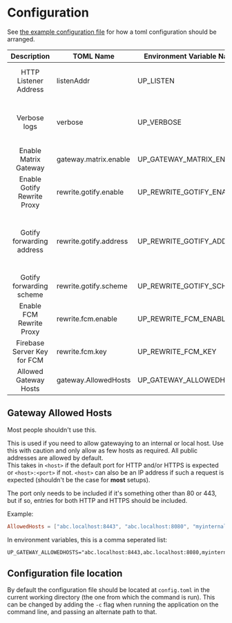# Configuration

See [the example configuration file](../example-config.toml) for how a toml configuration should be arranged.

| Description                 | TOML Name              | Environment Variable Name | Type        | More Info                                                                     |
| :---:                       | ---                    | ---                       | ---         | ---                                                                           |
| HTTP Listener Address       | listenAddr             | UP_LISTEN                 | string      | This doesn't have any effect inside docker.                                   |
| Verbose logs                | verbose                | UP_VERBOSE                | boolean     | Detailed logs or not. It is recommended to always set this to true.           |
| Enable Matrix Gateway       | gateway.matrix.enable  | UP_GATEWAY_MATRIX_ENABLE  | boolean     |                                                                               |
| Enable Gotify Rewrite Proxy | rewrite.gotify.enable  | UP_REWRITE_GOTIFY_ENABLE  | boolean     |                                                                               |
| Gotify forwarding address   | rewrite.gotify.address | UP_REWRITE_GOTIFY_ADDRESS  | string      | What is the domain of your Gotify server. This has to be a `host:port` combo. |
| Gotify forwarding scheme    | rewrite.gotify.scheme  | UP_REWRITE_GOTIFY_SCHEME  | string      | `http` or `https`                                                             |
| Enable FCM Rewrite Proxy    | rewrite.fcm.enable     | UP_REWRITE_FCM_ENABLE     | boolean     |                                                                               |
| Firebase Server Key for FCM | rewrite.fcm.key        | UP_REWRITE_FCM_KEY        | string      |                                                                               |
| Allowed Gateway Hosts       | gateway.AllowedHosts   | UP_GATEWAY_ALLOWEDHOSTS   | string list | See relevant section below                                                    |



## Gateway Allowed Hosts

Most people shouldn't use this.

This is used if you need to allow gatewaying to an internal or local host. Use this with caution and only allow as few hosts as required. All public addresses are allowed by default.  
This takes in `<host>` if the default port for HTTP and/or HTTPS is expected or `<host>:<port>` if not.
`<host>` can also be an IP address if such a request is expected (shouldn't be the case for **most** setups).  

The port only needs to be included if it's something other than 80 or 443, but if so, entries for both HTTP and HTTPS should be included.

Example:
```toml
AllowedHosts = ["abc.localhost:8443", "abc.localhost:8080", "myinternaldomain.local"] 
```

In environment variables, this is a comma seperated list:
```env
UP_GATEWAY_ALLOWEDHOSTS="abc.localhost:8443,abc.localhost:8080,myinternaldomain.local"
```

## Configuration file location

By default the configuration file should be located at `config.toml` in the current working directory (the one from which the command is run). This can be changed by adding the `-c` flag when running the application on the command line, and passing an alternate path to that.
